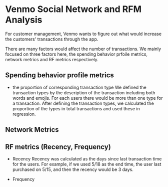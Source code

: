 # Venmo Social Network and RFM Analysis

For customer management, Venmo wants to figure out what would increase the customers' transactions through the app. 

There are many factors would affect the number of transactions. We mainly focused on three factors here, the spending behavior prfoile metrics, network metrics and RF metrics respectively.

## Spending behavior profile metrics
- the proportion of corresponding transaction type
We defined the transaction types by the description of the transaction including both words and emojis. For each users there would be more than one type for a transaction. After defining the transaction types, we calculated the proportion of the types in total transactions and used these in regression.

## Network Metrics

## RF metrics (Recency, Frequency)
- Recency
Recency was calculated as the days since last transaction time for the users. For example, if we used 5/18 as the end time, the user last purchased on 5/15, and then the recency would be 3 days.

- Frequency
